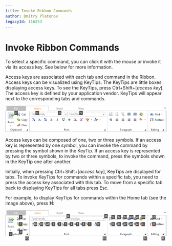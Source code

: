 ```yaml
---
title: Invoke Ribbon Commands
author: Dmitry Platonov
legacyId: 116253
---
```

# Invoke Ribbon Commands
To select a specific command, you can click it with the mouse or invoke it via its access key. See below for more information.

Access keys are associated with each tab and command in the Ribbon. Access keys can be visualized using KeyTips. The KeyTips are little boxes displaying access keys. To see the KeyTips, press Ctrl+Shift+[_access key_]. The access key is defined by your application vendor. KeyTips will appear next to the corresponding tabs and commands.

![ASPxRibbon_KeyboardSupport_Tabs](../../images/img11361.png)

Access keys can be composed of one, two or three symbols. 
If an access key is represented by one symbol, you can invoke the command by pressing the symbol shown in the KeyTip. 
If an access key is represented by two or three symbols, to invoke the command, press the symbols shown in the KeyTip one after another.

Initially, when pressing Ctrl+Shift+[_access key_], KeyTips are displayed for tabs.
To invoke KeyTips for commands within a specific tab, you need to press the access key associated with this tab.
To move from a specific tab back to displaying KeyTips for all tabs press Esc.

For example, to display KeyTips for commands within the Home tab (see the image above), press **H**:

![ASPxRibbon_KeyboardSupport](../../images/img11382.png)